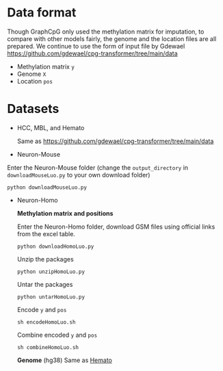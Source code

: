 # Data format
Though GraphCpG only used the methylation matrix for imputation, to compare with other models fairly, the genome and the location files are all prepared.
We continue to use the form of input file by Gdewael https://github.com/gdewael/cpg-transformer/tree/main/data
* Methylation matrix ```y```
* Genome ```X```
* Location ```pos```
# Datasets
* HCC, MBL, and Hemato
  
  Same as https://github.com/gdewael/cpg-transformer/tree/main/data

* Neuron-Mouse

Enter the Neuron-Mouse folder (change the ```output_directory``` in  ```downloadMouseLuo.py``` to your own download folder)
```
python downloadMouseLuo.py
```


  

* Neuron-Homo
  
  **Methylation matrix and positions**

  Enter the Neuron-Homo folder, download GSM files using official links from the excel table.
  ```
  python downloadHomoLuo.py
  ```
  Unzip the packages
  ```
  python unzipHomoLuo.py
  ```
  Untar the packages
  ```
  python untarHomoLuo.py
  ```
  Encode ```y``` and ```pos```
  ```
  sh encodeHomoLuo.sh
  ```
  Combine encoded ```y``` and ```pos```
  ```
  sh combineHomoLuo.sh
  ```
  **Genome**
  (hg38) Same as [Hemato](https://github.com/gdewael/cpg-transformer/tree/main/data#genome-3) 
  
